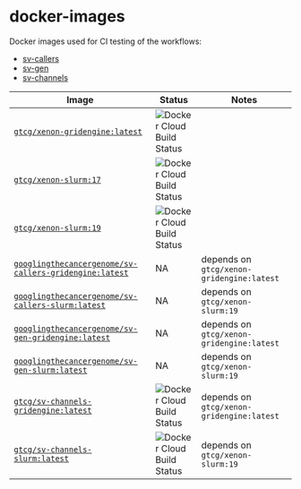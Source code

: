 # docker-images

Docker images used for CI testing of the workflows:

- [sv-callers](https://github.com/GooglingTheCancerGenome/sv-callers)
- [sv-gen](https://github.com/GooglingTheCancerGenome/sv-gen) 
- [sv-channels](https://github.com/GooglingTheCancerGenome/CNN)

| Image | Status | Notes
| ----- | ------ | -----
| [`gtcg/xenon-gridengine:latest`](https://hub.docker.com/repository/docker/gtcg/xenon-gridengine) | ![Docker Cloud Build Status](https://img.shields.io/docker/cloud/build/gtcg/xenon-gridengine) |
| [`gtcg/xenon-slurm:17`](https://hub.docker.com/repository/docker/gtcg/xenon-slurm) | ![Docker Cloud Build Status](https://img.shields.io/docker/cloud/build/gtcg/xenon-slurm) |
| [`gtcg/xenon-slurm:19`](https://hub.docker.com/repository/docker/gtcg/xenon-slurm) | ![Docker Cloud Build Status](https://img.shields.io/docker/cloud/build/gtcg/xenon-slurm) |
| [`googlingthecancergenome/sv-callers-gridengine:latest`](https://github.com/GooglingTheCancerGenome/docker-images/pkgs/container/sv-callers-gridengine) | NA | depends on `gtcg/xenon-gridengine:latest`
| [`googlingthecancergenome/sv-callers-slurm:latest`](https://github.com/GooglingTheCancerGenome/docker-images/pkgs/container/sv-callers-slurm) | NA | depends on `gtcg/xenon-slurm:19`
| [`googlingthecancergenome/sv-gen-gridengine:latest`](https://github.com/GooglingTheCancerGenome/docker-images/pkgs/container/sv-gen-gridengine) | NA | depends on `gtcg/xenon-gridengine:latest`
| [`googlingthecancergenome/sv-gen-slurm:latest`](https://github.com/GooglingTheCancerGenome/docker-images/pkgs/container/sv-gen-slurm) | NA | depends on `gtcg/xenon-slurm:19`
| [`gtcg/sv-channels-gridengine:latest`](https://hub.docker.com/repository/docker/gtcg/sv-channels-gridengine) | ![Docker Cloud Build Status](https://img.shields.io/docker/cloud/build/gtcg/sv-channels-gridengine) | depends on `gtcg/xenon-gridengine:latest`
| [`gtcg/sv-channels-slurm:latest`](https://hub.docker.com/repository/docker/gtcg/sv-channels-slurm) | ![Docker Cloud Build Status](https://img.shields.io/docker/cloud/build/gtcg/sv-channels-slurm) | depends on `gtcg/xenon-slurm:19`
